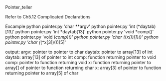 Pointer_teller

Refer to <The C programming language> Ch5.12 Complicated Declarations

Excample
python pointer.py 'char **argv'
python pointer.py 'int (*daytab)[13]'
python pointer.py 'int *daytab[13]'
python pointer.py 'void *comp()'
python pointer.py 'void (*comp)()'
python pointer.py 'char (*(*x())[])()'
python pointer.py 'char (*(*x[3])())[5]'

output:
argv: pointer to pointer to char
daytab: pointer to array[13] of int
daytab: array[13] of pointer to int
comp: function returning pointer to void
comp: pointer to function returning void
x: function returning pointer to array[] of pointer to function returning char
x: array[3] of pointer to function returning pointer to array[5] of char
